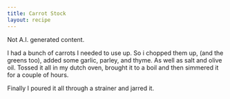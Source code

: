 ```yaml
---
title: Carrot Stock
layout: recipe
---
```


Not A.I. generated content. 

I had a bunch of carrots I needed to use up. So i chopped them up,
(and the greens too), added some garlic, parley, and thyme. As well as 
salt and olive oil.  Tossed it all in my dutch oven, brought it to a boil
and then simmered it for a couple of hours. 

Finally I poured it all through a strainer and jarred it. 